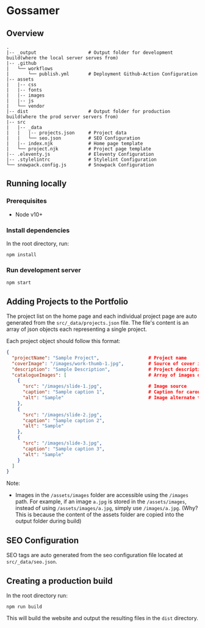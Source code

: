 # Gossamer

## Overview

```
.
|-- _output                   # Output folder for development build(where the local server serves from)
|-- .github
|   └── workflows
|       └── publish.yml       # Deployment Github-Action Configuration
|-- assets
|   |-- css
|   |-- fonts
|   |-- images
|   |-- js
|   └── vendor
|-- dist                      # Output folder for production build(where the prod server servers from)
|-- src
|   |-- _data
|   |   |-- projects.json     # Project data
|   |   └── seo.json          # SEO Configuration
|   |-- index.njk             # Home page template
|   └── project.njk           # Project page template
|-- .eleventy.js              # Eleventy Configuration
|-- .stylelintrc              # Stylelint Configuration
└── snowpack.config.js        # Snowpack Configuration
```

## Running locally

### Prerequisites

- Node v10+

### Install dependencies

In the root directory, run:

```
npm install
```

### Run development server

```
npm start
```

## Adding Projects to the Portfolio

The project list on the home page and each individual project page are auto generated from the `src/_data/projects.json` file. The file's content is an array of json objects each representing a single project.

Each project object should follow this format:

```json
{
  "projectName": "Sample Project",                  # Project name
  "coverImage": "/images/work-thumb-1.jpg",         # Source of cover image displayed on the project list in the home page
  "description": "Sample Description",              # Project description
  "catalogueImages": [                              # Array of images displayed in the carousel on the project's page
    {
      "src": "/images/slide-1.jpg",                 # Image source
      "caption": "Sample caption 1",                # Caption for carousel
      "alt": "Sample"                               # Image alternate text
    },
    {
      "src": "/images/slide-2.jpg",
      "caption": "Sample caption 2",
      "alt": "Sample"
    },
    {
      "src": "/images/slide-3.jpg",
      "caption": "Sample caption 3",
      "alt": "Sample"
    }
  ]
}
```

Note:

- Images in the `/assets/images` folder are accessible using the `/images` path. For example, if an image `a.jpg` is stored in the `/assets/images`, instead of using `/assets/images/a.jpg`, simply use `/images/a.jpg`. (Why? This is because the content of the assets folder are copied into the output folder during build)

## SEO Configuration

SEO tags are auto generated from the seo configuration file located at `src/_data/seo.json`.

## Creating a production build

In the root directory run:

```
npm run build
```

This will build the website and output the resulting files in the `dist` directory.
